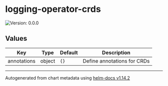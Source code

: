 # logging-operator-crds

![Version: 0.0.0](https://img.shields.io/badge/Version-0.0.0-informational?style=flat-square)

## Values

| Key | Type | Default | Description |
|-----|------|---------|-------------|
| annotations | object | `{}` | Define annotations for CRDs |

----------------------------------------------
Autogenerated from chart metadata using [helm-docs v1.14.2](https://github.com/norwoodj/helm-docs/releases/v1.14.2)

